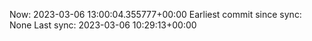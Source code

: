 Now: 2023-03-06 13:00:04.355777+00:00 Earliest commit since sync: None Last sync: 2023-03-06 10:29:13+00:00
